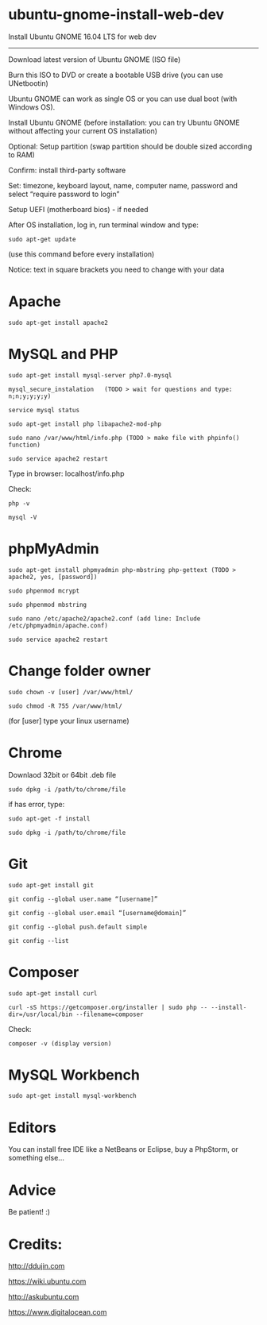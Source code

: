 # ubuntu-gnome-install-web-dev
Install Ubuntu GNOME 16.04 LTS for web dev

-----
Download latest version of Ubuntu GNOME (ISO file)

Burn this ISO to DVD or create a bootable USB drive (you can use UNetbootin)
    
Ubuntu GNOME can work as single OS or you can use dual boot (with Windows OS).

Install Ubuntu GNOME (before installation: you can try Ubuntu GNOME without affecting your current OS installation)

Optional: Setup partition (swap partition should be double sized according to RAM)

Confirm: install third-party software

Set: timezone, keyboard layout, name, computer name, password and select “require password to login”

Setup UEFI (motherboard bios) - if needed

After OS installation, log in, run terminal window and type: 

    sudo apt-get update

(use this command before every installation)

Notice: text in square brackets you need to change with your data

# Apache

    sudo apt-get install apache2

# MySQL and PHP

    sudo apt-get install mysql-server php7.0-mysql

    mysql_secure_instalation   (TODO > wait for questions and type: n;n;y;y;y;y)

    service mysql status

    sudo apt-get install php libapache2-mod-php

    sudo nano /var/www/html/info.php (TODO > make file with phpinfo() function)

    sudo service apache2 restart

Type in browser: localhost/info.php

Check: 

    php -v

    mysql -V


# phpMyAdmin

    sudo apt-get install phpmyadmin php-mbstring php-gettext (TODO > apache2, yes, [password])

    sudo phpenmod mcrypt

    sudo phpenmod mbstring

    sudo nano /etc/apache2/apache2.conf (add line: Include /etc/phpmyadmin/apache.conf)

    sudo service apache2 restart

# Change folder owner

    sudo chown -v [user] /var/www/html/

    sudo chmod -R 755 /var/www/html/

(for [user] type your linux username)

# Chrome
Downlaod 32bit or 64bit .deb file

    sudo dpkg -i /path/to/chrome/file

if has error, type: 

    sudo apt-get -f install

    sudo dpkg -i /path/to/chrome/file

# Git

    sudo apt-get install git

    git config --global user.name “[username]”

    git config --global user.email “[username@domain]”

    git config --global push.default simple

    git config --list

# Composer

    sudo apt-get install curl

    curl -sS https://getcomposer.org/installer | sudo php -- --install-dir=/usr/local/bin --filename=composer

Check:

    composer -v (display version)

# MySQL Workbench

    sudo apt-get install mysql-workbench

# Editors
You can install free IDE like a NetBeans or Eclipse, buy a PhpStorm, or something else...

# Advice
Be patient! :)

# Credits:
http://ddujin.com

https://wiki.ubuntu.com

http://askubuntu.com

https://www.digitalocean.com
